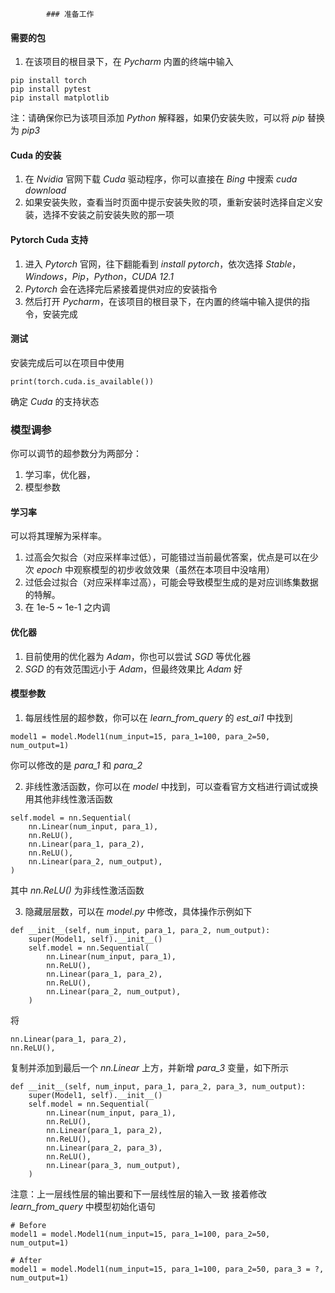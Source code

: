             ### 准备工作

#### 需要的包

1. 在该项目的根目录下，在 *Pycharm* 内置的终端中输入
```angular2html
pip install torch
pip install pytest
pip install matplotlib
```
注：请确保你已为该项目添加 *Python* 解释器，如果仍安装失败，可以将 *pip* 替换为 *pip3*

#### Cuda 的安装

1. 在 *Nvidia* 官网下载 *Cuda* 驱动程序，你可以直接在 *Bing* 中搜索 *cuda download*
2. 如果安装失败，查看当时页面中提示安装失败的项，重新安装时选择自定义安装，选择不安装之前安装失败的那一项

#### Pytorch Cuda 支持

1. 进入 *Pytorch* 官网，往下翻能看到 *install pytorch*，依次选择 *Stable*，*Windows*，*Pip*，*Python*，*CUDA 12.1*
2. *Pytorch* 会在选择完后紧接着提供对应的安装指令
3. 然后打开 *Pycharm*，在该项目的根目录下，在内置的终端中输入提供的指令，安装完成

#### 测试

安装完成后可以在项目中使用
```angular2html
print(torch.cuda.is_available()) 
```
确定 *Cuda* 的支持状态

### 模型调参

你可以调节的超参数分为两部分：
1. 学习率，优化器，
2. 模型参数

#### 学习率

可以将其理解为采样率。
1. 过高会欠拟合（对应采样率过低），可能错过当前最优答案，优点是可以在少次 *epoch* 中观察模型的初步收敛效果（虽然在本项目中没啥用）
2. 过低会过拟合（对应采样率过高），可能会导致模型生成的是对应训练集数据的特解。
3. 在 1e-5 ~ 1e-1 之内调

#### 优化器

1. 目前使用的优化器为 *Adam*，你也可以尝试 *SGD* 等优化器
2. *SGD* 的有效范围远小于 *Adam*，但最终效果比 *Adam* 好

#### 模型参数

1. 每层线性层的超参数，你可以在 *learn_from_query* 的 *est_ai1* 中找到
```angular2html
model1 = model.Model1(num_input=15, para_1=100, para_2=50, num_output=1)
```
你可以修改的是 *para_1* 和 *para_2*

2. 非线性激活函数，你可以在 *model* 中找到，可以查看官方文档进行调试或换用其他非线性激活函数
```angular2html
self.model = nn.Sequential(
    nn.Linear(num_input, para_1),
    nn.ReLU(),
    nn.Linear(para_1, para_2),
    nn.ReLU(),
    nn.Linear(para_2, num_output),
)
```
其中 *nn.ReLU()* 为非线性激活函数

3. 隐藏层层数，可以在 *model.py* 中修改，具体操作示例如下 
```angular2html
def __init__(self, num_input, para_1, para_2, num_output):
    super(Model1, self).__init__()
    self.model = nn.Sequential(
        nn.Linear(num_input, para_1),
        nn.ReLU(),
        nn.Linear(para_1, para_2),
        nn.ReLU(),
        nn.Linear(para_2, num_output),
    )
```
将 
```angular2html
nn.Linear(para_1, para_2),
nn.ReLU(),
```
复制并添加到最后一个 *nn.Linear* 上方，并新增 *para_3* 变量，如下所示
```angular2html
def __init__(self, num_input, para_1, para_2, para_3, num_output):
    super(Model1, self).__init__()
    self.model = nn.Sequential(
        nn.Linear(num_input, para_1),
        nn.ReLU(),
        nn.Linear(para_1, para_2),
        nn.ReLU(),
        nn.Linear(para_2, para_3),
        nn.ReLU(),
        nn.Linear(para_3, num_output),
    )
```
注意：上一层线性层的输出要和下一层线性层的输入一致
接着修改 *learn_from_query* 中模型初始化语句
```angular2html
# Before
model1 = model.Model1(num_input=15, para_1=100, para_2=50, num_output=1)

# After
model1 = model.Model1(num_input=15, para_1=100, para_2=50, para_3 = ?, num_output=1)
```
